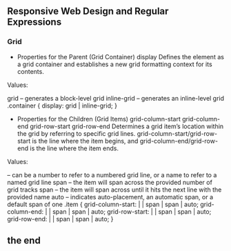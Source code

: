 ## Responsive Web Design and Regular Expressions

### Grid  

- Properties for the Parent
(Grid Container)
display
Defines the element as a grid container and establishes a new grid formatting context for its contents.

Values:

grid – generates a block-level grid
inline-grid – generates an inline-level grid
.container {
  display: grid | inline-grid;
}

- Properties for the Children
(Grid Items)
grid-column-start
grid-column-end
grid-row-start
grid-row-end
Determines a grid item’s location within the grid by referring to specific grid lines. grid-column-start/grid-row-start is the line where the item begins, and grid-column-end/grid-row-end is the line where the item ends.

Values:

<line> – can be a number to refer to a numbered grid line, or a name to refer to a named grid line
span <number> – the item will span across the provided number of grid tracks
span <name> – the item will span across until it hits the next line with the provided name
auto – indicates auto-placement, an automatic span, or a default span of one
.item {
  grid-column-start: <number> | <name> | span <number> | span <name> | auto;
  grid-column-end: <number> | <name> | span <number> | span <name> | auto;
  grid-row-start: <number> | <name> | span <number> | span <name> | auto;
  grid-row-end: <number> | <name> | span <number> | span <name> | auto;
}


## the end 